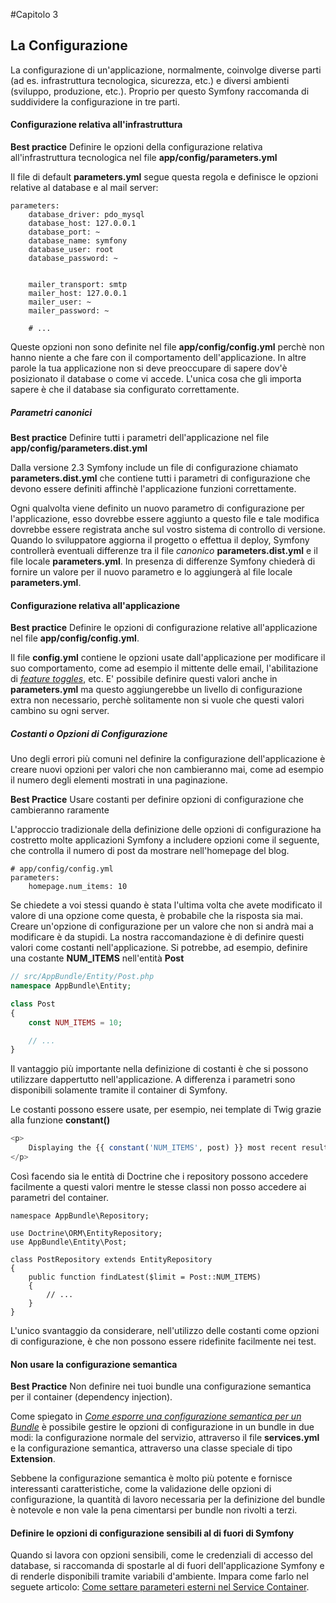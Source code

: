 #Capitolo 3
## La Configurazione

La configurazione di un'applicazione, normalmente, coinvolge diverse parti (ad es. infrastruttura tecnologica, sicurezza, etc.)
e diversi ambienti (sviluppo, produzione, etc.). Proprio per questo Symfony raccomanda di suddividere la configurazione in tre parti.

#### Configurazione relativa all'infrastruttura

**Best practice**
Definire le opzioni della configurazione relativa all'infrastruttura tecnologica
nel file **app/config/parameters.yml**

Il file di default **parameters.yml** segue questa regola e definisce le opzioni relative al database
e al mail server:

```
parameters:
    database_driver: pdo_mysql
    database_host: 127.0.0.1
    database_port: ~
    database_name: symfony
    database_user: root
    database_password: ~


    mailer_transport: smtp
    mailer_host: 127.0.0.1
    mailer_user: ~
    mailer_password: ~

    # ...

```

Queste opzioni non sono definite nel file **app/config/config.yml** perchè non hanno niente a che fare
con il comportamento dell'applicazione. In altre parole la tua applicazione non si deve preoccupare di
sapere dov'è posizionato il database o come vi accede. L'unica cosa che gli importa sapere
è che il database sia configurato correttamente.

##### Parametri canonici
**Best practice**
Definire tutti i parametri dell'applicazione nel file **app/config/parameters.dist.yml**


Dalla versione 2.3 Symfony include un file di configurazione chiamato **parameters.dist.yml**
che contiene tutti i parametri di configurazione che devono essere
definiti affinchè l'applicazione funzioni correttamente.

Ogni qualvolta viene definito un nuovo parametro di configurazione per l'applicazione, esso dovrebbe
essere aggiunto a questo file e tale modifica dovrebbe essere registrata anche sul vostro
sistema di controllo di versione.
Quando lo sviluppatore aggiorna il progetto o effettua il deploy, Symfony controllerà
eventuali differenze tra il file *canonico* **parameters.dist.yml** e il file locale **parameters.yml**.
In presenza di differenze Symfony chiederà di fornire un valore per il nuovo parametro e lo aggiungerà al file
locale **parameters.yml**.

#### Configurazione relativa all'applicazione

**Best practice**
Definire le opzioni di configurazione relative all'applicazione nel file **app/config/config.yml**.

Il file **config.yml** contiene le opzioni usate dall'applicazione per modificare il suo comportamento, come ad esempio
il mittente delle email, l'abilitazione di [*feature toggles*](http://en.wikipedia.org/wiki/Feature_toggle), etc.
E' possibile definire questi valori anche in **parameters.yml** ma questo aggiungerebbe un livello di
configurazione extra non necessario, perchè solitamente non si vuole che questi valori cambino su ogni server.

##### Costanti o Opzioni di Configurazione
Uno degli errori più comuni nel definire la configurazione dell'applicazione è creare nuovi opzioni per valori
che non cambieranno mai, come ad esempio il numero degli elementi mostrati in una paginazione.

**Best Practice**
Usare costanti per definire opzioni di configurazione che cambieranno raramente

L'approccio tradizionale della definizione delle opzioni di configurazione ha costretto molte applicazioni
Symfony a includere opzioni come il seguente, che controlla il numero di post da mostrare
nell'homepage del blog.


```
# app/config/config.yml
parameters:
    homepage.num_items: 10

```

Se chiedete a voi stessi quando è stata l'ultima volta che avete modificato il valore di una opzione
come questa, è probabile che la risposta sia mai. Creare un'opzione di configurazione per un valore che
non si andrà mai a modificare è da stupidi. La nostra raccomandazione è di definire questi valori
come costanti nell'applicazione. Si potrebbe, ad esempio, definire una costante **NUM_ITEMS**
nell'entità **Post**

```php
// src/AppBundle/Entity/Post.php
namespace AppBundle\Entity;

class Post
{
    const NUM_ITEMS = 10;

    // ...
}
```

Il vantaggio più importante nella definizione di costanti è che si possono utilizzare dappertutto nell'applicazione.
A differenza i parametri sono disponibili solamente tramite il container di Symfony.

Le costanti possono essere usate, per esempio, nei template di Twig grazie alla funzione **constant()**


```php
<p>
    Displaying the {{ constant('NUM_ITEMS', post) }} most recent results.
</p>
```

Così facendo sia le entità di Doctrine che i repository possono accedere facilmente a questi valori mentre le stesse classi non posso accedere ai parametri del container.

```
namespace AppBundle\Repository;

use Doctrine\ORM\EntityRepository;
use AppBundle\Entity\Post;

class PostRepository extends EntityRepository
{
    public function findLatest($limit = Post::NUM_ITEMS)
    {
        // ...
    }
}
```

L'unico svantaggio da considerare, nell'utilizzo delle costanti come opzioni di configurazione, è che non
possono essere ridefinite facilmente nei test.


#### Non usare la configurazione semantica

**Best Practice**
Non definire nei tuoi bundle una configurazione semantica per il container (dependency injection).

Come spiegato in [*Come esporre una configurazione semantica per un Bundle*](http://symfony.com/doc/current/cookbook/bundles/extension.html)
è possibile gestire le opzioni di configurazione in un bundle in due modi: la configurazione normale del servizio, attraverso il file
**services.yml** e la configurazione semantica, attraverso una classe speciale di tipo **Extension**.

Sebbene la configurazione semantica è molto più potente e fornisce interessanti caratteristiche, come la validazione
delle opzioni di configurazione, la quantità di lavoro necessaria per la definizione del bundle è notevole
e non vale la pena cimentarsi per bundle non rivolti a terzi.


#### Definire le opzioni di configurazione sensibili al di fuori di Symfony
Quando si lavora con opzioni sensibili, come le credenziali di accesso del database, si raccomanda di spostarle
al di fuori dell'applicazione Symfony e di renderle disponibili tramite variabili d'ambiente. Impara come farlo
nel seguete articolo: [Come settare parameteri esterni nel Service Container](http://symfony.com/doc/current/cookbook/configuration/external_parameters.html).
